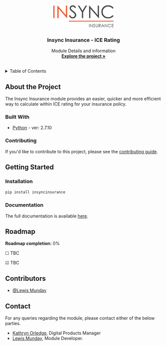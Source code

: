 <!-- Placeholder Objects
&#9744; Unchecked box
&#9745; Checked box
 -->

<!-- PROJECT LOGO -->
<br />
<div align="center">
  <a href="https://www.insyncinsurance.co.uk/">
    <img src="./img/insync-logo.png" alt="Insync Insurance Logo" width="200" height="80">
  </a>

  <h3 align="center">Insync Insurance - ICE Rating</h3>

  <p align="center">
    Module Details and information
    <br />
    <a href="https://github.com/insyncinsurance/insyncinsurance"><strong>Explore the project »</strong></a>
    <br />
    <br />
  </p>
</div>

<!-- TABLE OF CONTENTS -->
<details>
  <summary>Table of Contents</summary>
  <ol>
    <li>
      <a href="#about-the-project">About The Project</a>
      <ul>
        <li><a href="#built-with">Built With</a></li>
      </ul>
    <ul>
        <li><a href="#contributing">Contributing</a></li>
      </ul>
    </li>
    <li>
      <a href="#getting-started">Getting Started</a>
      <ul>
        <li><a href="#intallation">Installation</a></li>
        <li><a href="#documentation">Documentation</a></li>
      </ul>
    </li>
    <li><a href="#contributors">Contributors</a></li>
    <li><a href="#roadmap">Roadmap</a></li>
    <li><a href="#contact">Contact</a></li>
  </ol>
</details>

## About the Project

The Insync Insurance module provides an easier, quicker and more efficient way to calculate within ICE rating for your insurance policy.

### Built With

* [Python](https://www.python.org) - ver: 2.7.10

### Contributing
If you'd like to contribute to this project, please see the [contributing guide](CONTRIBUTING.md).

## Getting Started

### Installation

```bash
pip install insyncinsurance
```

### Documentation
The full documentation is available [here](https://lewis-munday.gitbook.io/insync-insurance/).

## Roadmap

**Roadmap completion:** 0%

&#9744; TBC

&#9745; TBC

## Contributors
- [@Lewis Munday](https://www.github.com/lewismunday)

## Contact

For any queries regarding the module, please contact either of the below parties. 

* [Kathryn Orledge](mailto:kathryn.orledge@insyncinsurance.co.uk), Digital Products Manager 
* [Lewis Munday](mailto:lewis.munday@insyncinsurance.co.uk), Module Developer. 